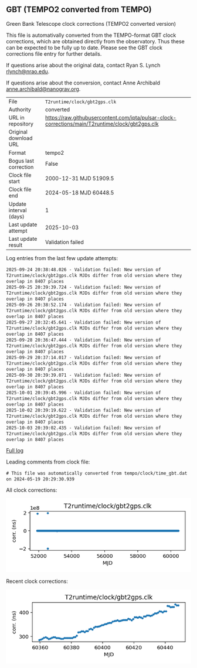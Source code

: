 
## GBT (TEMPO2 converted from TEMPO)

Green Bank Telescope clock corrections (TEMPO2 converted version)

This file is automativally converted from the TEMPO-format GBT
clock corrections, which are obtained directly from the observatory.
Thus these can be expected to be fully up to date. Please see the
GBT clock corrections file entry for further details.

If questions arise about the original data, contact Ryan S. Lynch
<rlynch@nrao.edu>.

If questions arise about the conversion, contact Anne Archibald
<anne.archibald@nanograv.org>.

|     |     |
|:--- |:--- |
| File | `T2runtime/clock/gbt2gps.clk` |
| Authority | converted |
| URL in repository | <https://raw.githubusercontent.com/ipta/pulsar-clock-corrections/main/T2runtime/clock/gbt2gps.clk> |
| Original download URL | <None> |
| Format | tempo2 |
| Bogus last correction | False |
| Clock file start | 2000-12-31 MJD 51909.5 |
| Clock file end | 2024-05-18 MJD 60448.5 |
| Update interval (days) | 1 |
| Last update attempt | 2025-10-03 |
| Last update result | Validation failed |

Log entries from the last few update attempts:
```
2025-09-24 20:38:48.026 - Validation failed: New version of T2runtime/clock/gbt2gps.clk MJDs differ from old version where they overlap in 8407 places
2025-09-25 20:39:39.724 - Validation failed: New version of T2runtime/clock/gbt2gps.clk MJDs differ from old version where they overlap in 8407 places
2025-09-26 20:38:52.174 - Validation failed: New version of T2runtime/clock/gbt2gps.clk MJDs differ from old version where they overlap in 8407 places
2025-09-27 20:32:45.641 - Validation failed: New version of T2runtime/clock/gbt2gps.clk MJDs differ from old version where they overlap in 8407 places
2025-09-28 20:36:47.444 - Validation failed: New version of T2runtime/clock/gbt2gps.clk MJDs differ from old version where they overlap in 8407 places
2025-09-29 20:37:14.017 - Validation failed: New version of T2runtime/clock/gbt2gps.clk MJDs differ from old version where they overlap in 8407 places
2025-09-30 20:39:39.071 - Validation failed: New version of T2runtime/clock/gbt2gps.clk MJDs differ from old version where they overlap in 8407 places
2025-10-01 20:39:45.996 - Validation failed: New version of T2runtime/clock/gbt2gps.clk MJDs differ from old version where they overlap in 8407 places
2025-10-02 20:39:19.622 - Validation failed: New version of T2runtime/clock/gbt2gps.clk MJDs differ from old version where they overlap in 8407 places
2025-10-03 20:39:02.435 - Validation failed: New version of T2runtime/clock/gbt2gps.clk MJDs differ from old version where they overlap in 8407 places
```
[Full log](https://raw.githubusercontent.com/ipta/pulsar-clock-corrections/main/log/T2runtime/clock/gbt2gps.clk.log)

Leading comments from clock file:

    # This file was automatically converted from tempo/clock/time_gbt.dat on 2024-05-19 20:29:30.939



All clock corrections:

![plot of all clock corrections](gbt2gps.clk.png "All corrections")

Recent clock corrections:

![plot of recent clock corrections](gbt2gps.clk.short.png "Recent corrections")

